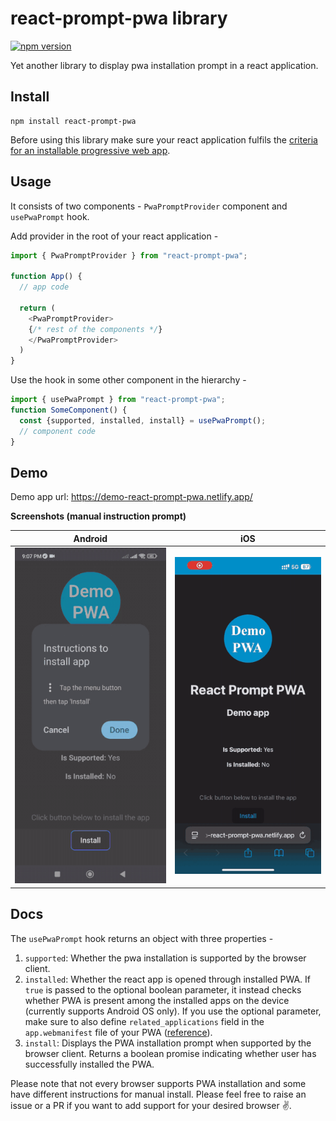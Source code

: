 # react-prompt-pwa library
[![npm version](https://badge.fury.io/js/react-prompt-pwa.svg)](https://badge.fury.io/js/react-prompt-pwa)

Yet another library to display pwa installation prompt in a react application.

## Install

```
npm install react-prompt-pwa
```

Before using this library make sure your react application fulfils the [criteria for an installable progressive web app](https://web.dev/articles/install-criteria).

## Usage

It consists of two components - `PwaPromptProvider` component and `usePwaPrompt` hook.

Add provider in the root of your react application -

```ts
import { PwaPromptProvider } from "react-prompt-pwa";

function App() {
  // app code

  return (
    <PwaPromptProvider>
    {/* rest of the components */}
    </PwaPromptProvider>
  )
}
```

Use the hook in some other component in the hierarchy - 
```ts
import { usePwaPrompt } from "react-prompt-pwa";
function SomeComponent() {
  const {supported, installed, install} = usePwaPrompt();
  // component code
}
```

## Demo
Demo app url: https://demo-react-prompt-pwa.netlify.app/ 

**Screenshots (manual instruction prompt)**

| Android                                                         | iOS                                                     |
| --------------------------------------------------------------- | ------------------------------------------------------- |
| ![install instructions prompt android](./docs/android-demo.gif) | ![install instructions prompt iOS](./docs/ios-demo.gif) |

## Docs
The `usePwaPrompt` hook returns an object with three properties -
1. `supported`: Whether the pwa installation is supported by the browser client.
2. `installed`: Whether the react app is opened through installed PWA. If `true` is passed to the optional boolean parameter, it  instead checks whether PWA is present among the installed apps on the device (currently supports Android OS only). If you use the optional parameter, make sure to also define `related_applications` field in the `app.webmanifest` file of your PWA ([reference](https://web.dev/articles/get-installed-related-apps#tell_your_pwa_about_itself)).
3. `install`: Displays the PWA installation prompt when supported by the browser client. Returns a boolean promise indicating whether user has successfully installed the PWA.

Please note that not every browser supports PWA installation and some have different instructions for manual install. Please feel free to raise an issue or a PR if you want to add support for your desired browser ✌️.